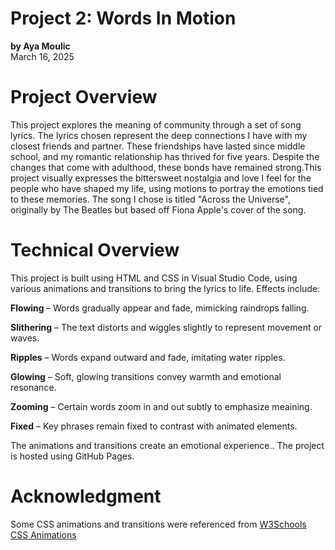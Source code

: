 # Project 2: Words In Motion
<strong>by Aya Moulic</strong> <br>
March 16, 2025
# Project Overview
This project explores the meaning of community through a set of song lyrics. The lyrics chosen represent the deep connections I have with my closest friends and partner. These friendships have lasted since middle school, and my romantic relationship has thrived for five years. Despite the changes that come with adulthood, these bonds have remained strong.This project visually expresses the bittersweet nostalgia and love I feel for the people who have shaped my life, using motions to portray the emotions tied to these memories.
The song I chose is titled "Across the Universe", originally by The Beatles but based off Fiona Apple's cover of the song.

# Technical Overview
This project is built using HTML and CSS in Visual Studio Code, using various animations and transitions to bring the lyrics to life. Effects include:

<strong> Flowing </strong> – Words gradually appear and fade, mimicking raindrops falling.

<strong>Slithering</strong> – The text distorts and wiggles slightly to represent movement or waves.

<strong>Ripples</strong> – Words expand outward and fade, imitating water ripples.

<strong>Glowing</strong> – Soft, glowing transitions convey warmth and emotional resonance.

<strong>Zooming</strong> – Certain words zoom in and out subtly to emphasize meaining.

<strong>Fixed</strong> – Key phrases remain fixed to contrast with animated elements.

The animations and transitions create an emotional experience.. The project  is hosted using GitHub Pages.

# Acknowledgment
 Some CSS animations and transitions were referenced from 
   <a href="https://www.w3schools.com/css/css3_animations.asp" target="_blank">
      W3Schools CSS Animations
